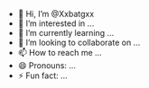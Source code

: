 - 👋 Hi, I’m @Xxbatgxx
- 👀 I’m interested in ...
- 🌱 I’m currently learning ...
- 💞️ I’m looking to collaborate on ...
- 📫 How to reach me ...
- 😄 Pronouns: ...
- ⚡ Fun fact: ...

<!---
Xxbatgxx/Xxbatgxx is a ✨ special ✨ repository because its `README.md` (this file) appears on your GitHub profile.
You can click the Preview link to take a look at your changes.
--->

